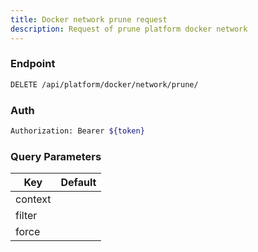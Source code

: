 ```yaml
---
title: Docker network prune request
description: Request of prune platform docker network
---
```


### Endpoint

```bash
DELETE /api/platform/docker/network/prune/
```

### Auth

```bash
Authorization: Bearer ${token}
```

### Query Parameters

| Key | Default |
|-----|---------|
| context |  |
| filter |  |
| force |  |

